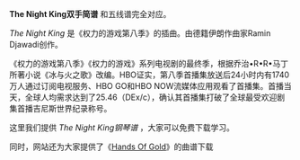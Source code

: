 

**The Night King双手简谱** 和五线谱完全对应。

_The Night King_ 是《权力的游戏第八季》的插曲。由德籍伊朗作曲家Ramin Djawadi创作。

《权力的游戏第八季》《权力的游戏》系列电视剧的最终季，根据乔治•R•R•马丁所著小说《冰与火之歌》改编。HBO证实，第八季首播集放送后24小时内有1740万人通过订阅电视服务、HBO
GO和HBO NOW流媒体应用观看了首播集。首播当天，全球人均需求达到了25.46（DEx/c），确认其首播集打破了全球最受欢迎剧集首播吉尼斯世界纪录称号。

这里我们提供 _The Night King钢琴谱_ ，大家可以免费下载学习。

同时，网站还为大家提供了《[Hands Of Gold](Music-8169-Hands-Of-Gold-权力的游戏第七季OST.html "Hands
Of Gold")》的曲谱下载

